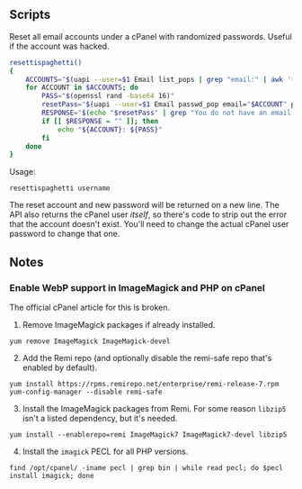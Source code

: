 ## Scripts

Reset all email accounts under a cPanel with randomized passwords. Useful if the account was hacked.

```bash
resettispaghetti()
{
    ACCOUNTS="$(uapi --user=$1 Email list_pops | grep "email:" | awk '{print $2}')"
    for ACCOUNT in $ACCOUNTS; do
        PASS="$(openssl rand -base64 16)"
        resetPass="$(uapi --user=$1 Email passwd_pop email="$ACCOUNT" password="$PASS")"
        RESPONSE="$(echo "$resetPass" | grep "You do not have an email account named")"
        if [[ $RESPONSE = "" ]]; then
            echo "${ACCOUNT}: ${PASS}"
        fi
    done
}
```

Usage:

```
resettispaghetti username
```

The reset account and new password will be returned on a new line. The API also returns the cPanel user _itself_, so there's code to strip out the error that the account doesn't exist. You'll need to change the actual cPanel user password to change that one.

## Notes

### Enable WebP support in ImageMagick and PHP on cPanel

The official cPanel article for this is broken.

1. Remove ImageMagick packages if already installed.

```
yum remove ImageMagick ImageMagick-devel
```

2. Add the Remi repo (and optionally disable the remi-safe repo that's enabled by default).

```
yum install https://rpms.remirepo.net/enterprise/remi-release-7.rpm
yum-config-manager --disable remi-safe
```

3. Install the ImageMagick packages from Remi. For some reason `libzip5` isn't a listed dependency, but it's needed.

```
yum install --enablerepo=remi ImageMagick7 ImageMagick7-devel libzip5
```

4. Install the `imagick` PECL for all PHP versions.

```
find /opt/cpanel/ -iname pecl | grep bin | while read pecl; do $pecl install imagick; done
```
